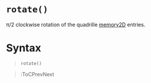 # `rotate()`

π/2 clockwise rotation of the quadrille [memory2D](/docs/props#memory2d) entries.

# Syntax

> `rotate()`

> :ToCPrevNext